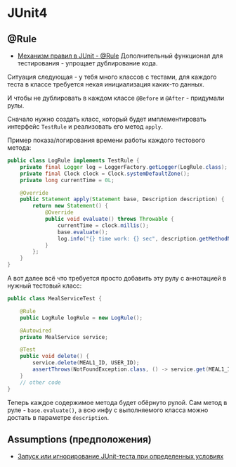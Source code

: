 # JUnit4

## @Rule
* [Механизм правил в JUnit - @Rule](http://blog.qatools.ru/junit/junit-rules-tutorial)
Дополнительный функционал для тестирования - упрощает дублирование кода.

Ситуация следующая - у тебя много классов с тестами, для каждого теста в классе требуется некая инициализация каких-то данных. 

И чтобы не дублировать в каждом классе `@Before` и `@After` - придумали рулы.

Сначало нужно создать класс, который будет имплементировать интерфейс `TestRule` и реализовать его метод `apply`. 

Пример показа/логирования времени работы каждого тестового метода:
```java
public class LogRule implements TestRule {
    private final Logger log = LoggerFactory.getLogger(LogRule.class);
    private final Clock clock = Clock.systemDefaultZone();
    private long currentTime = 0L;

    @Override
    public Statement apply(Statement base, Description description) {
        return new Statement() {
            @Override
            public void evaluate() throws Throwable {
                currentTime = clock.millis();
                base.evaluate();
                log.info("{} time work: {} sec", description.getMethodName(), (clock.millis() - currentTime) / 1000.0);
            }
        };
    }
}
```

А вот далее всё что требуется просто добавить эту рулу с аннотацией в нужный тестовый класс:
```java
public class MealServiceTest {

    @Rule
    public LogRule logRule = new LogRule();

    @Autowired
    private MealService service;

    @Test
    public void delete() {
        service.delete(MEAL1_ID, USER_ID);
        assertThrows(NotFoundException.class, () -> service.get(MEAL1_ID, USER_ID));
    }
    // other code
}
```

Теперь каждое содержимое метода будет обёрнуто рулой. Сам метод в руле - `base.evaluate()`, а всю инфу с выполняемого класса можно достать в параметре `description`.


## Assumptions (предположения)
* [Запуск или игнорирование JUnit-теста при определенных условиях](https://iliachemodanov.ru/ru/blog-ru/12-tools/57-junit-ignore-test-by-condition-ru)

